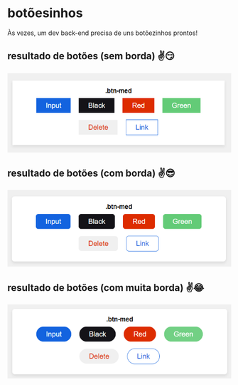 # botõesinhos
Às vezes, um dev back-end precisa de uns botõezinhos prontos! 

## resultado de botões (sem borda) :v::smirk: 
![Sem borda](https://github.com/Fillipis/botaozinhos/blob/master/img/sem-borda.png)

## resultado de botões (com borda) :v::sunglasses: 
![Com borda](https://github.com/Fillipis/botaozinhos/blob/master/img/com-bordas.png)

## resultado de botões (com muita borda) :v::joy:
![Muita borda](https://github.com/Fillipis/botaozinhos/blob/master/img/muita-borda.png)